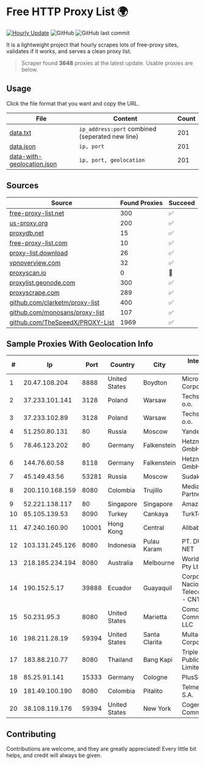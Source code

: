 
# Free HTTP Proxy List 🌍

[![Hourly Update](https://github.com/mertguvencli/http-proxy-list/actions/workflows/main.yml/badge.svg?branch=main)](https://github.com/mertguvencli/http-proxy-list/actions/workflows/main.yml)
![GitHub](https://img.shields.io/github/license/mertguvencli/http-proxy-list)
![GitHub last commit](https://img.shields.io/github/last-commit/mertguvencli/http-proxy-list)

It is a lightweight project that hourly scrapes lots of free-proxy sites, validates if it works, and serves a clean proxy list.


> Scraper found **3648** proxies at the latest update. Usable proxies are below.

## Usage

Click the file format that you want and copy the URL.


|File|Content|Count|
|----|-------|-----|
|[data.txt](https://raw.githubusercontent.com/mertguvencli/http-proxy-list/main/proxy-list/data.txt)|`ip_address:port` combined (seperated new line)|201|
|[data.json](https://raw.githubusercontent.com/mertguvencli/http-proxy-list/main/proxy-list/data.json)|`ip, port`|201|
|[data-with-geolocation.json](https://raw.githubusercontent.com/mertguvencli/http-proxy-list/main/proxy-list/data-with-geolocation.json)|`ip, port, geolocation`|201|

## Sources

|Source|Found Proxies|Succeed|
|------|-------------|-------|
|[free-proxy-list.net](https://free-proxy-list.net)|300|✅|
|[us-proxy.org](https://www.us-proxy.org)|200|✅|
|[proxydb.net](http://proxydb.net)|15|✅|
|[free-proxy-list.com](https://free-proxy-list.com/?page=&port=&type%5B%5D=http&type%5B%5D=https&up_time=0&search=Search)|10|✅|
|[proxy-list.download](https://www.proxy-list.download/HTTP)|26|✅|
|[vpnoverview.com](https://vpnoverview.com/privacy/anonymous-browsing/free-proxy-servers)|32|✅|
|[proxyscan.io](https://www.proxyscan.io)|0|🚫|
|[proxylist.geonode.com](https://proxylist.geonode.com/api/proxy-list?limit=300&page=1&sort_by=lastChecked&sort_type=desc&protocols=http,https)|300|✅|
|[proxyscrape.com](https://api.proxyscrape.com/v2/?request=displayproxies&protocol=http&timeout=10000&country=all&ssl=all&anonymity=all)|289|✅|
|[github.com/clarketm/proxy-list](https://raw.githubusercontent.com/clarketm/proxy-list/master/proxy-list-raw.txt)|400|✅|
|[github.com/monosans/proxy-list](https://raw.githubusercontent.com/monosans/proxy-list/main/proxies/http.txt)|107|✅|
|[github.com/TheSpeedX/PROXY-List](https://raw.githubusercontent.com/TheSpeedX/PROXY-List/master/http.txt)|1969|✅|


## Sample Proxies With Geolocation Info

|#|Ip|Port|Country|City|Internet Service Provider|
|-|--|----|-------|----|-------------------------|
|1|20.47.108.204|8888|United States|Boydton|Microsoft Corporation|
|2|37.233.101.141|3128|Poland|Warsaw|Techstorage sp. z o.o.|
|3|37.233.102.89|3128|Poland|Warsaw|Techstorage sp. z o.o.|
|4|51.250.80.131|80|Russia|Moscow|Yandex.Cloud LLC|
|5|78.46.123.202|80|Germany|Falkenstein|Hetzner Online GmbH|
|6|144.76.60.58|8118|Germany|Falkenstein|Hetzner Online GmbH|
|7|45.149.43.56|53281|Russia|Moscow|Sudak-Net LLC|
|8|200.110.168.159|8080|Colombia|Trujillo|Media Commerce Partners S.A|
|9|52.221.138.117|80|Singapore|Singapore|Amazon.com, Inc.|
|10|85.105.139.53|8090|Turkey|Cankaya|TurkTelecom|
|11|47.240.160.90|10001|Hong Kong|Central|Alibaba.com LLC|
|12|103.131.245.126|8080|Indonesia|Pulau Karam|PT. DUMAI MANDIRI NET|
|13|218.185.234.194|8080|Australia|Melbourne|World Without Wires Pty Ltd|
|14|190.152.5.17|39888|Ecuador|Guayaquil|Corporacion Nacional De Telecomunicaciones - CNT EP|
|15|50.231.95.3|8080|United States|Marietta|Comcast Cable Communications, LLC|
|16|198.211.28.19|59394|United States|Santa Clarita|Multacom Corporation|
|17|183.88.210.77|8080|Thailand|Bang Kapi|Triple T Broadband Public Company Limited|
|18|85.25.91.141|15333|Germany|Cologne|PlusServer GmbH|
|19|181.49.100.190|8080|Colombia|Pitalito|Telmex Colombia S.A.|
|20|38.108.119.176|59394|United States|New York|Cogent Communications|



## Contributing

Contributions are welcome, and they are greatly appreciated! Every
little bit helps, and credit will always be given.

